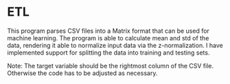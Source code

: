 # ETL

This program parses CSV files into a Matrix format that can be used for machine learning. The program is able to calculate mean and std of the data, rendering it able to normalize input data via the z-normalization. I have implemented support for splitting the data into training and testing sets. 

Note: The target variable should be the rightmost column of the CSV file. Otherwise the code has to be adjusted as necessary.
